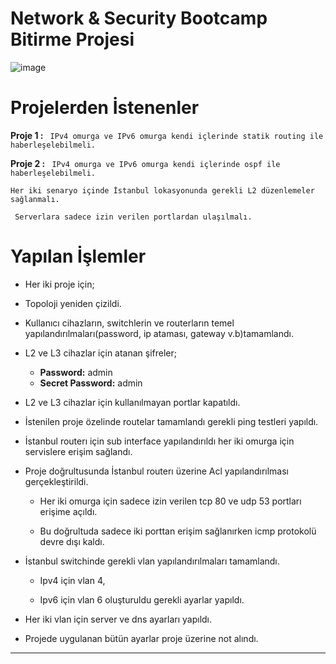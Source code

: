 # Network & Security Bootcamp Bitirme Projesi

![image](https://user-images.githubusercontent.com/100123477/184011326-5d6555a6-ae15-4aa3-b604-d3d9c86ded4d.png)

# **Projelerden İstenenler**
**Proje 1 :** ``` IPv4 omurga ve IPv6 omurga kendi içlerinde statik routing ile haberleşelebilmeli.```

**Proje 2 :** ``` IPv4 omurga ve IPv6 omurga kendi içlerinde ospf ile haberleşelebilmeli.```

``` Her iki senaryo içinde İstanbul lokasyonunda gerekli L2 düzenlemeler sağlanmalı. ```

``` Serverlara sadece izin verilen portlardan ulaşılmalı.```

# Yapılan İşlemler


- Her iki proje için;

- Topoloji yeniden çizildi.
 
- Kullanıcı cihazların, switchlerin ve routerların temel yapılandırılmaları(password, ip ataması, gateway v.b)tamamlandı.

- L2 ve L3 cihazlar için atanan şifreler;
 
  - **Password:** admin 
  - **Secret Password:** admin
  
- L2 ve L3 cihazlar için kullanılmayan portlar kapatıldı.
 
- İstenilen proje özelinde routelar tamamlandı gerekli ping testleri yapıldı.
 
- İstanbul routerı için sub interface yapılandırıldı her iki omurga için servislere erişim sağlandı.
 
- Proje doğrultusunda İstanbul routerı üzerine Acl yapılandırılması gerçekleştirildi.
 
  - Her iki omurga için sadece izin verilen tcp 80 ve udp 53 portları erişime açıldı.
  
  - Bu doğrultuda sadece iki porttan erişim sağlanırken icmp protokolü devre dışı kaldı.
  
- İstanbul switchinde gerekli vlan yapılandırılmaları tamamlandı.
 
  - Ipv4 için vlan 4,
 
  - Ipv6 için vlan 6 oluşturuldu gerekli ayarlar yapıldı.

- Her iki vlan için server ve dns ayarları yapıldı.

- Projede uygulanan bütün ayarlar proje üzerine not alındı.

***




  

 













